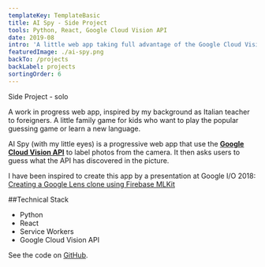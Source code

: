 ```yaml
---
templateKey: TemplateBasic
title: AI Spy - Side Project
tools: Python, React, Google Cloud Vision API
date: 2019-08
intro: 'A little web app taking full advantage of the Google Cloud Vision API to create something incredibly dumb.'
featuredImage: ./ai-spy.png
backTo: /projects
backLabel: projects
sortingOrder: 6
---
```


Side Project - solo

A work in progress web app, inspired by my background as Italian teacher to foreigners. A little family game for kids who want to play the popular guessing game or learn a new language.

AI Spy (with my little eyes) is a progressive web app that use the **<a href="https://cloud.google.com/vision/" target="_blank">Google Cloud Vision API</a>** to label photos from the camera. It then asks users to guess what the API has discovered in the picture.

I have been inspired to create this app by a presentation at Google I/O 2018: <a href="https://medium.com/coding-blocks/google-lens-firebase-54d34d7e1505" target="_blank">Creating a Google Lens clone using Firebase MLKit</a>

##Technical Stack

- Python
- React
- Service Workers
- Google Cloud Vision API

See the code on <a href="#" target="_blank">GitHub</a>.
